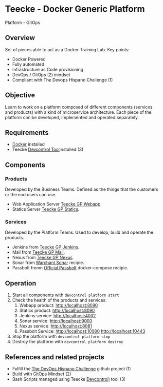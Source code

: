 # Teecke - Docker Generic Platform

Platform - GitOps

## Overview

Set of pieces able to act as a Docker Training Lab. Key points:

- Docker Powered
- Fully automated
- Infrastructure as Code provisioning
- DevOps / GitOps (2) mindset
- Compliant with The Devops Hispano Challenge (1)

## Objective

Learn to work on a platform composed of different components (services and products) with a kind of microservice architecture. Each piece of the platform can be developed, implemented and operated separately.

## Requirements

- [Docker](https://www.docker.com) installed
- Teecke [Devcontrol Tool](https://github.com/teecke/devcontrol)installed (3)

## Components

### Products

Developed by the Business Teams. Defined as the things that the customers or the end users can use.

- Web Application Server [Teecke GP Webapp](https://github.com/teecke/gp-webapp).
- Statics Server [Teecke GP Statics](https://github.com/teecke/gp-nginx).

### Services

Developed by the Platform Teams. Used to develop, build and operate the products.

- Jenkins from [Teecke GP Jenkins](https://github.com/teecke/gp-jenkins).
- Mail from [Teecke GP Mail](https://github.com/teecke/gp-mail).
- Nexus from [Teecke GP Nexus](https://github.com/teecke/gp-nexus).
- Sonar from [Warchant Sonar](https://gist.github.com/Warchant/0d0f0104fe7adf3b310937d2db67b512) recipie.
- Passbolt fromn [Official Passbolt](https://help.passbolt.com/hosting/install/ce/docker) docker-compose recipie.

## Operation

1. Start all components with `devcontrol platform start`
2. Check the health of the products and services:
   1. Webapp product: <http://localhost:8080>
   2. Statics product: <http://localhost:8090>
   3. Jenkins service: <http://localhost:4002>
   4. Sonar service: <http://localhost:9000>
   5. Nexus service: <http://localhost:8081>
   6. Passbolt Service: <http://localhost:10080> <http://localhost:10443>
3. Stop the platform with `devcontrol platform stop`
4. Destroy the platform with `devcontrol platform destroy`

## References and related projects

- Fulfill the [The DevOps Hispano Challenge](https://github.com/devops-hispano/reto-devops]) github project (1)
- Build with [GitOps](https://www.weave.works/technologies/gitops/) Mindset (2)
- Bash Scripts managed using Teecke [Devcontrol)](https://github.com/teecke/devcontrol) tool (3)
